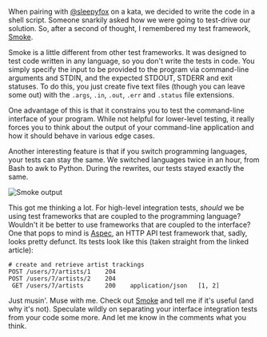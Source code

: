 When pairing with [@sleepyfox][] on a kata, we decided to write the code in a shell script. Someone snarkily asked how we were going to test-drive our solution. So, after a second of thought, I remembered my test framework, [Smoke][].

Smoke is a little different from other test frameworks. It was designed to test code written in any language, so you don't write the tests in code. You simply specify the input to be provided to the program via command-line arguments and STDIN, and the expected STDOUT, STDERR and exit statuses. To do this, you just create five text files (though you can leave some out) with the `.args`, `.in`, `.out`, `.err` and `.status` file extensions.

One advantage of this is that it constrains you to test the command-line interface of your program. While not helpful for lower-level testing, it really forces you to think about the output of your command-line application and how it should behave in various edge cases.

Another interesting feature is that if you switch programming languages, your tests can stay the same. We switched languages twice in an hour, from Bash to awk to Python. During the rewrites, our tests stayed exactly the same.

![Smoke output](http://assets.monospacedmonologues.com/2016-03-24+-+smoke.png)

This got me thinking a lot. For high-level integration tests, *should* we be using test frameworks that are coupled to the programming language? Wouldn't it be better to use frameworks that are coupled to the interface? One that pops to mind is [Aspec][], an HTTP API test framework that, sadly, looks pretty defunct. Its tests look like this (taken straight from the linked article):

    # create and retrieve artist trackings
    POST /users/7/artists/1    204
    POST /users/7/artists/2    204
     GET /users/7/artists      200    application/json   [1, 2]

Just musin'. Muse with me. Check out [Smoke][] and tell me if it's useful (and why it's not). Speculate wildly on separating your interface integration tests from your code some more. And let me know in the comments what you think.

[@sleepyfox]: https://twitter.com/sleepyfox
[Smoke]: https://github.com/SamirTalwar/Smoke
[Aspec]: http://devblog.songkick.com/2012/12/06/introducing-aspec-a-black-box-api-testing-dsl/
